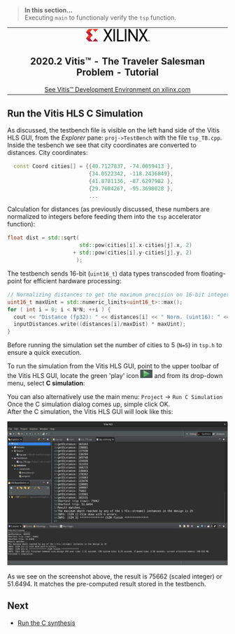 ﻿> **In this section...**   
Executing `main` to functionaly verify the `tsp` function.

<table width=100%>
 <tr width=50%>
    <td align="center"><img src="https://raw.githubusercontent.com/Xilinx/Image-Collateral/main/xilinx-logo.png" width="30%"/><h2>2020.2 Vitis™ - The Traveler Salesman Problem - Tutorial</h2>
    <a href="https://www.xilinx.com/products/design-tools/vitis.html">See Vitis™ Development Environment on xilinx.com</a>
    </td>
 </tr>
</table>

## Run the Vitis HLS C Simulation

As discussed, the testbench file is visible on the left hand side of the Vitis HLS GUI, from the *Explorer* pane: `proj->TestBench` with the file `tsp_TB.cpp`. 
Inside the tesbench we see that city coordinates are converted to distances.
City coordinates:
```cpp
  const Coord cities[] = {{40.7127837, -74.0059413 },
                          {34.0522342, -118.2436849},
                          {41.8781136, -87.6297982 },
                          {29.7604267, -95.3698028 },
                          ...
```
Calculation for distances (as previously discussed, these numbers are normalized to integers before feeding them into the `tsp` accelerator function):
```cpp
float dist = std::sqrt(
                       std::pow(cities[i].x-cities[j].x, 2)
                     + std::pow(cities[i].y-cities[j].y, 2)
                      );
```

The testbench sends 16-bit (`uint16_t`) data types transcoded from floating-point for efficient hardware processing: 
```cpp
// Normalizing distances to get the maximum precision on 16-bit integers
uint16_t maxUint = std::numeric_limits<uint16_t>::max();
for ( int i = 0; i < N*N; ++i ) {
  cout << "Distance (fp32): " << distances[i] << " Norm. (uint16): " << (uint16_t)((distances[i]/maxDist) * maxUint);
  inputDistances.write((distances[i]/maxDist) * maxUint);
}
```

Before running the simulation set the number of cities to 5 (`N=5`) in `tsp.h` to ensure a quick execution.

To run the simulation from the Vitis HLS GUI, point to the upper toolbar of the Vitis HLS GUI, locate the green 'play' icon 
![play](./images/play.png "Title")
and from its drop-down menu, select **C simulation**:

You can also alternatively use the main menu: `Project` -> `Run C Simulation`  
Once the C simulation dialog comes up, simple click OK.  
After the C simulation, the Vitis HLS GUI will look like this:

![Csim screen](./images/csim.png)

As we see on the screenshot above, the result is 75662 (scaled integer) or 51.6494. It matches the pre-computed result stored in the testbench.

## Next

* [Run the C synthesis](./csynth.md)

